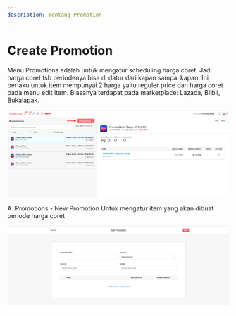 ```yaml
---
description: Tentang Promotion
---
```


# Create Promotion

Menu Promotions adalah untuk mengatur scheduling harga coret. Jadi harga coret tsb periodenya bisa di datur dari kapan sampai kapan. Ini berlaku untuk item mempunyai 2 harga yaitu reguler price dan harga coret pada menu edit item. Biasanya terdapat pada marketplace: Lazada, Blibli, Bukalapak.

![](../../.gitbook/assets/image%20%2853%29.png)

A. Promotions - New Promotion Untuk mengatur item yang akan dibuat periode harga coret

![](../../.gitbook/assets/image%20%2891%29.png)

